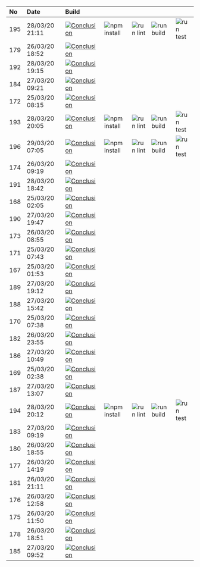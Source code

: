 | No  | Date           | Build                                                                                                                                                                        |                                                                      |                                                                |                                                                  |                                                                |
| :-- | :------------- | :--------------------------------------------------------------------------------------------------------------------------------------------------------------------------- | :------------------------------------------------------------------- | :------------------------------------------------------------- | :--------------------------------------------------------------- | :------------------------------------------------------------- |
| 195 | 28/03/20 21:11 | [![Conclusion](https://img.shields.io/badge/build-pass-brightgreen)](https://github.com/e2e-boilerplate/webdriverio-typescript-ts-node-jasmine-assert/actions/runs/65572131) | ![npm install](https://img.shields.io/badge/npm-install-brightgreen) | ![run lint](https://img.shields.io/badge/run-lint-brightgreen) | ![run build](https://img.shields.io/badge/run-build-brightgreen) | ![run test](https://img.shields.io/badge/run-test-brightgreen) |
| 179 | 26/03/20 18:52 | [![Conclusion](https://img.shields.io/badge/build-pass-brightgreen)](https://github.com/e2e-boilerplate/webdriverio-typescript-ts-node-jasmine-assert/actions/runs/64175226) |                                                                      |                                                                |                                                                  |                                                                |
| 192 | 28/03/20 19:15 | [![Conclusion](https://img.shields.io/badge/build-pass-brightgreen)](https://github.com/e2e-boilerplate/webdriverio-typescript-ts-node-jasmine-assert/actions/runs/65521280) |                                                                      |                                                                |                                                                  |                                                                |
| 184 | 27/03/20 09:21 | [![Conclusion](https://img.shields.io/badge/build-pass-brightgreen)](https://github.com/e2e-boilerplate/webdriverio-typescript-ts-node-jasmine-assert/actions/runs/64620914) |                                                                      |                                                                |                                                                  |                                                                |
| 172 | 25/03/20 08:15 | [![Conclusion](https://img.shields.io/badge/build-pass-brightgreen)](https://github.com/e2e-boilerplate/webdriverio-typescript-ts-node-jasmine-assert/actions/runs/62974221) |                                                                      |                                                                |                                                                  |                                                                |
| 193 | 28/03/20 20:05 | [![Conclusion](https://img.shields.io/badge/build-pass-brightgreen)](https://github.com/e2e-boilerplate/webdriverio-typescript-ts-node-jasmine-assert/actions/runs/65533175) | ![npm install](https://img.shields.io/badge/npm-install-brightgreen) | ![run lint](https://img.shields.io/badge/run-lint-brightgreen) | ![run build](https://img.shields.io/badge/run-build-brightgreen) | ![run test](https://img.shields.io/badge/run-test-brightgreen) |
| 196 | 29/03/20 07:05 | [![Conclusion](https://img.shields.io/badge/build-pass-brightgreen)](https://github.com/e2e-boilerplate/webdriverio-typescript-ts-node-jasmine-assert/actions/runs/65777985) | ![npm install](https://img.shields.io/badge/npm-install-brightgreen) | ![run lint](https://img.shields.io/badge/run-lint-brightgreen) | ![run build](https://img.shields.io/badge/run-build-brightgreen) | ![run test](https://img.shields.io/badge/run-test-brightgreen) |
| 174 | 26/03/20 09:19 | [![Conclusion](https://img.shields.io/badge/build-pass-brightgreen)](https://github.com/e2e-boilerplate/webdriverio-typescript-ts-node-jasmine-assert/actions/runs/63809978) |                                                                      |                                                                |                                                                  |                                                                |
| 191 | 28/03/20 18:42 | [![Conclusion](https://img.shields.io/badge/build-pass-brightgreen)](https://github.com/e2e-boilerplate/webdriverio-typescript-ts-node-jasmine-assert/actions/runs/65506681) |                                                                      |                                                                |                                                                  |                                                                |
| 168 | 25/03/20 02:05 | [![Conclusion](https://img.shields.io/badge/build-pass-brightgreen)](https://github.com/e2e-boilerplate/webdriverio-typescript-ts-node-jasmine-assert/actions/runs/62775667) |                                                                      |                                                                |                                                                  |                                                                |
| 190 | 27/03/20 19:47 | [![Conclusion](https://img.shields.io/badge/build-pass-brightgreen)](https://github.com/e2e-boilerplate/webdriverio-typescript-ts-node-jasmine-assert/actions/runs/64985322) |                                                                      |                                                                |                                                                  |                                                                |
| 173 | 26/03/20 08:55 | [![Conclusion](https://img.shields.io/badge/build-pass-brightgreen)](https://github.com/e2e-boilerplate/webdriverio-typescript-ts-node-jasmine-assert/actions/runs/63791335) |                                                                      |                                                                |                                                                  |                                                                |
| 171 | 25/03/20 07:43 | [![Conclusion](https://img.shields.io/badge/build-pass-brightgreen)](https://github.com/e2e-boilerplate/webdriverio-typescript-ts-node-jasmine-assert/actions/runs/62952845) |                                                                      |                                                                |                                                                  |                                                                |
| 167 | 25/03/20 01:53 | [![Conclusion](https://img.shields.io/badge/build-pass-brightgreen)](https://github.com/e2e-boilerplate/webdriverio-typescript-ts-node-jasmine-assert/actions/runs/62766986) |                                                                      |                                                                |                                                                  |                                                                |
| 189 | 27/03/20 19:12 | [![Conclusion](https://img.shields.io/badge/build-pass-brightgreen)](https://github.com/e2e-boilerplate/webdriverio-typescript-ts-node-jasmine-assert/actions/runs/64974234) |                                                                      |                                                                |                                                                  |                                                                |
| 188 | 27/03/20 15:42 | [![Conclusion](https://img.shields.io/badge/build-pass-brightgreen)](https://github.com/e2e-boilerplate/webdriverio-typescript-ts-node-jasmine-assert/actions/runs/64862366) |                                                                      |                                                                |                                                                  |                                                                |
| 170 | 25/03/20 07:38 | [![Conclusion](https://img.shields.io/badge/build-pass-brightgreen)](https://github.com/e2e-boilerplate/webdriverio-typescript-ts-node-jasmine-assert/actions/runs/62951491) |                                                                      |                                                                |                                                                  |                                                                |
| 182 | 26/03/20 23:55 | [![Conclusion](https://img.shields.io/badge/build-pass-brightgreen)](https://github.com/e2e-boilerplate/webdriverio-typescript-ts-node-jasmine-assert/actions/runs/64316450) |                                                                      |                                                                |                                                                  |                                                                |
| 186 | 27/03/20 10:49 | [![Conclusion](https://img.shields.io/badge/build-pass-brightgreen)](https://github.com/e2e-boilerplate/webdriverio-typescript-ts-node-jasmine-assert/actions/runs/64675632) |                                                                      |                                                                |                                                                  |                                                                |
| 169 | 25/03/20 02:38 | [![Conclusion](https://img.shields.io/badge/build-pass-brightgreen)](https://github.com/e2e-boilerplate/webdriverio-typescript-ts-node-jasmine-assert/actions/runs/62788389) |                                                                      |                                                                |                                                                  |                                                                |
| 187 | 27/03/20 13:07 | [![Conclusion](https://img.shields.io/badge/build-pass-brightgreen)](https://github.com/e2e-boilerplate/webdriverio-typescript-ts-node-jasmine-assert/actions/runs/64773630) |                                                                      |                                                                |                                                                  |                                                                |
| 194 | 28/03/20 20:12 | [![Conclusion](https://img.shields.io/badge/build-pass-brightgreen)](https://github.com/e2e-boilerplate/webdriverio-typescript-ts-node-jasmine-assert/actions/runs/65545027) | ![npm install](https://img.shields.io/badge/npm-install-brightgreen) | ![run lint](https://img.shields.io/badge/run-lint-brightgreen) | ![run build](https://img.shields.io/badge/run-build-brightgreen) | ![run test](https://img.shields.io/badge/run-test-brightgreen) |
| 183 | 27/03/20 09:19 | [![Conclusion](https://img.shields.io/badge/build-pass-brightgreen)](https://github.com/e2e-boilerplate/webdriverio-typescript-ts-node-jasmine-assert/actions/runs/64619926) |                                                                      |                                                                |                                                                  |                                                                |
| 180 | 26/03/20 18:55 | [![Conclusion](https://img.shields.io/badge/build-pass-brightgreen)](https://github.com/e2e-boilerplate/webdriverio-typescript-ts-node-jasmine-assert/actions/runs/64176366) |                                                                      |                                                                |                                                                  |                                                                |
| 177 | 26/03/20 14:19 | [![Conclusion](https://img.shields.io/badge/build-pass-brightgreen)](https://github.com/e2e-boilerplate/webdriverio-typescript-ts-node-jasmine-assert/actions/runs/64017170) |                                                                      |                                                                |                                                                  |                                                                |
| 181 | 26/03/20 21:11 | [![Conclusion](https://img.shields.io/badge/build-pass-brightgreen)](https://github.com/e2e-boilerplate/webdriverio-typescript-ts-node-jasmine-assert/actions/runs/64252599) |                                                                      |                                                                |                                                                  |                                                                |
| 176 | 26/03/20 12:58 | [![Conclusion](https://img.shields.io/badge/build-pass-brightgreen)](https://github.com/e2e-boilerplate/webdriverio-typescript-ts-node-jasmine-assert/actions/runs/63958609) |                                                                      |                                                                |                                                                  |                                                                |
| 175 | 26/03/20 11:50 | [![Conclusion](https://img.shields.io/badge/build-pass-brightgreen)](https://github.com/e2e-boilerplate/webdriverio-typescript-ts-node-jasmine-assert/actions/runs/63911202) |                                                                      |                                                                |                                                                  |                                                                |
| 178 | 26/03/20 18:51 | [![Conclusion](https://img.shields.io/badge/build-pass-brightgreen)](https://github.com/e2e-boilerplate/webdriverio-typescript-ts-node-jasmine-assert/actions/runs/64174940) |                                                                      |                                                                |                                                                  |                                                                |
| 185 | 27/03/20 09:52 | [![Conclusion](https://img.shields.io/badge/build-pass-brightgreen)](https://github.com/e2e-boilerplate/webdriverio-typescript-ts-node-jasmine-assert/actions/runs/64637394) |                                                                      |                                                                |                                                                  |                                                                |